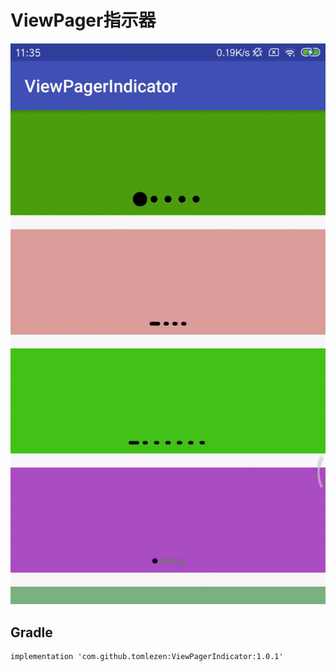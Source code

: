 # ViewPager指示器
<img src="https://github.com/tomlezen/ViewPagerIndicator/blob/master/screenshot/ezgif.com-video-to-gif.gif?raw=true" alt="arc" style="max-width:100%;">

## Gradle

```
implementation 'com.github.tomlezen:ViewPagerIndicator:1.0.1'
```
